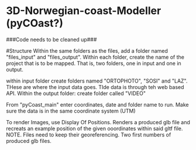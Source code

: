 # 3D-Norwegian-coast-Modeller (pyCOast?)


###Code needs to be cleaned up###


#Structure
Within the same folders as the files, add a folder named "files_input" and "files_output". 
Within each folder, create the name of the project that is to be mapped. That is, two folders, one in input and one in output. 


within input folder create folders named "ORTOPHOTO", "SOSI" and "LAZ". THese are where the input data goes. TIde data is through teh web based API.
Within the output folder: create folder called "VIDEO"

From "pyCoast_main" enter coordinates, date and folder name to run. Make sure the data is in the same coordinate system (UTM)

To render Images, use Display Of Positions. Renders a produced glb file and recreats an example position of the given ooordinates within said gltf file. 
NOTE. Files need to keep their georeferencing. Two first numbers of produced glb files. 

